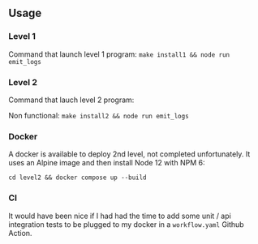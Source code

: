 ## Usage
### Level 1
Command that launch level 1 program:
`make install1 && node run emit_logs`

### Level 2
Command that lauch level 2 program:

Non functional: 
`make install2 && node run emit_logs`

### Docker
A docker is available to deploy 2nd level, not completed unfortunately.
It uses an Alpine image and then install Node 12 with NPM 6:

`cd level2 && docker compose up --build`

### CI

It would have been nice if I had had the time to add some unit / api integration tests to be plugged to my docker in a `workflow.yaml` Github Action.
